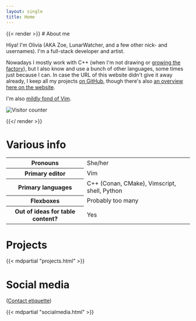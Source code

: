 ```yaml
---
layout: single
title: Home
---
```


<div class="flex-container">
    <div class="flex-item" style="flex: 2 1 300px;">
{{< render >}}
# About me

Hiya! I'm Olivia (AKA Zoe, LunarWatcher, and a few other nick- and usernames). I'm a full-stack developer and artist. 

Nowadays I mostly work with C++ (when I'm not drawing or [growing the factory](https://factorio.com)), but I also know and use a bunch of other languages, some times just because I can. In case the URL of this website didn't give it away already, I keep all my projects [on GitHub](//github.com/LunarWatcher), though there's also [an overview here on the website](#projects).

I'm also [mildly fond of Vim](https://github.com/lunarwatcher/dotfiles).

![Visitor counter](https://count.getloli.com/get/@LunarWatcherGitHubWeb?theme=rule34)

{{</ render >}}
    </div>
    <div class="flex-item flex-right">
        <div class="plain-table-container">
            <h1>Various info</h1>
            <table>
                <tbody>
                    <tr>
                        <th>Pronouns</th>
                        <td>She/her</td>
                    </tr>
                    <tr>
                        <th>Primary editor</th>
                        <td>Vim</td>
                    </tr>
                    <tr>
                        <th>Primary languages</th>
                        <td>C++ (Conan, CMake), Vimscript, shell, Python</td>
                    </tr>
                    <tr>
                        <th>Flexboxes</th>
                        <td>Probably too many</td>
                    </tr>
                    <tr>
                        <th>Out of ideas for table content?</th>
                        <td>Yes</td>
                    </tr>
                </tbody>
            </table>
        </div>
    </div>
</div>

# Projects

{{< mdpartial "projects.html" >}}

# Social media

([Contact etiquette](/contact.html))

{{< mdpartial "socialmedia.html" >}}
